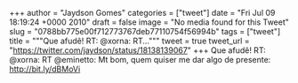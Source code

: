 
+++
author = "Jaydson Gomes"
categories = ["tweet"]
date = "Fri Jul 09 18:19:24 +0000 2010"
draft = false
image = "No media found for this Tweet"
slug = "0788bb775e00f712773767deb77110754f56994b"
tags = ["tweet"]
title = """Que afudê! RT: @xorna: RT..."""
tweet = true
tweet_url = "https://twitter.com/jaydson/status/18138139067"
+++
Que afudê! RT: @xorna: RT @eminetto: Mt bom, quem quiser me dar algo de presente: http://bit.ly/dBMoVi
